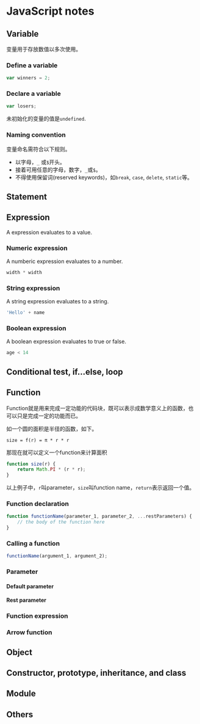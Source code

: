 # JavaScript notes

## Variable
变量用于存放数值以多次使用。

### Define a variable
```js
var winners = 2;
```

### Declare a variable
```js
var losers;
```

未初始化的变量的值是`undefined`.

### Naming convention
变量命名需符合以下规则。

- 以字母，`_` 或`$`开头。
- 接着可用任意的字母，数字，`_`或`$`。
- 不得使用保留词(reserved keywords)，如`break`, `case`, `delete`, `static`等。

## Statement

## Expression
A expression evaluates to a value.

### Numeric expression
A numberic expression evaluates to a number.

```js
width * width
```

### String expression
A string expression evaluates to a string.

```js
'Hello' + name
```

### Boolean expression
A boolean expression evaluates to true or false.

```js
age < 14
```

## Conditional test, if...else, loop

## Function
Function就是用来完成一定功能的代码块，既可以表示成数学意义上的函数，也可以只是完成一定的功能而已。

如一个圆的面积是半径的函数，如下。

```
size = f(r) = π * r * r
```

那现在就可以定义一个function来计算面积

```js
function size(r) {
	return Math.PI * (r * r);
}
```

以上例子中，`r`叫parameter，`size`叫function name，`return`表示返回一个值。

### Function declaration
```js
function functionName(parameter_1, parameter_2, ...restParameters) {
	// the body of the function here
}
```

### Calling a function
```js
functionName(argument_1, argument_2);
```

### Parameter

#### Default parameter

#### Rest parameter

### Function expression

### Arrow function

## Object

## Constructor, prototype, inheritance, and class

## Module

## Others
